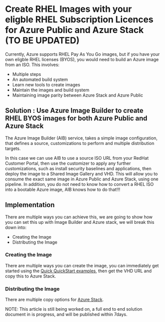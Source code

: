 # Create RHEL Images with your eligble RHEL Subscription Licences for Azure Public and Azure Stack (TO BE UPDATED)
 
Currently, Azure supports RHEL Pay As You Go images, but if you have your own eligble RHEL licenses (BYOS), you would need to build an Azure image from an ISO. This involves:
* Multiple steps
* An automated build system
* Learn new tools to create images
* Maintain the images and build system
* Maintaining image parity between Azure Stack and Azure Public
 
## Solution : Use Azure Image Builder to create RHEL BYOS images for both Azure Public and Azure Stack
 
The Azure Image Builder (AIB) service, takes a simple image configuration, that defines a source, customizations to perform and multiple distribution targets.
 
In this case we can use AIB to use a source ISO URL from your RedHat Customer Portal, then use the customizer to apply any further customizations, such as install security baselines and applications, then deploy the image to a Shared Image Gallery and VHD. This will allow you to consume the exact same image in Azure Public and Azure Stack, using one pipeline. In addition, you do not need to know how to convert a RHEL ISO into a bootable Azure image, AIB knows how to do that!!!
 
## Implementation
There are multiple ways you can achieve this, we are going to show how you can set this up with Image Builder and Azure stack, we will break this down into:
* Creating the Image
* Distributing the Image
 
### Creating the Image
There are multiple ways you can create the image, you can immediately get started using the [Quick QuickStart examples](https://github.com/danielsollondon/azvmimagebuilder/tree/master/quickquickstarts/6_Creating_a_Custom_Image_using_Red_Hat_Subscription_Licences_to_VHD), then get the VHD URL and copy this to Azure Stack. 

### Distributing the Image
There are multiple copy options for [Azure Stack](https://docs.microsoft.com/en-us/azure-stack/user/azure-stack-storage-transfer).

NOTE: This article is still being worked on, a full end to end solution document in is progress, and will be published within 7days.